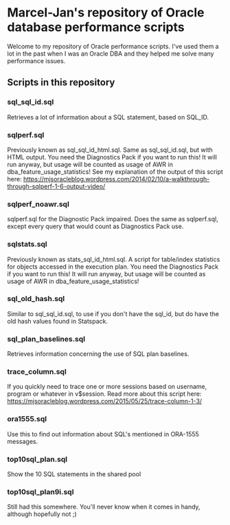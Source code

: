 # Marcel-Jan's repository of Oracle database performance scripts

Welcome to my repository of Oracle performance scripts. I've used them a lot in the past when I was an Oracle DBA and they helped me solve many performance issues. 


## Scripts in this repository

### sql_sql_id.sql
Retrieves a lot of information about a SQL statement, based on SQL_ID.

### sqlperf.sql
Previously known as sql_sql_id_html.sql. Same as sql_sql_id.sql, but with HTML output. You need the Diagnostics Pack if you want to run this! It will run anyway, but usage will be counted as usage of AWR in dba_feature_usage_statistics!
See my explanation of the output of this script here: https://mjsoracleblog.wordpress.com/2014/02/10/a-walkthrough-through-sqlperf-1-6-output-video/

### sqlperf_noawr.sql
sqlperf.sql for the Diagnostic Pack impaired. Does the same as sqlperf.sql, except every query that would count as Diagnostics Pack use.

### sqlstats.sql
Previously known as stats_sql_id_html.sql. A script for table/index statistics for objects accessed in the execution plan. You need the Diagnostics Pack if you want to run this! It will run anyway, but usage will be counted as usage of AWR in dba_feature_usage_statistics!

### sql_old_hash.sql
Similar to sql_sql_id.sql, to use if you don't have the sql_id, but do have the old hash values found in Statspack.

### sql_plan_baselines.sql
Retrieves information concerning the use of SQL plan baselines.

### trace_column.sql
If you quickly need to trace one or more sessions based on username, program or whatever in v$session. Read more about this script here: https://mjsoracleblog.wordpress.com/2015/05/25/trace-column-1-3/

### ora1555.sql
Use this to find out information about SQL's mentioned in ORA-1555 messages.

### top10sql_plan.sql
Show the 10 SQL statements in the shared pool

### top10sql_plan9i.sql
Still had this somewhere. You'll never know when it comes in handy, although hopefully not ;)
